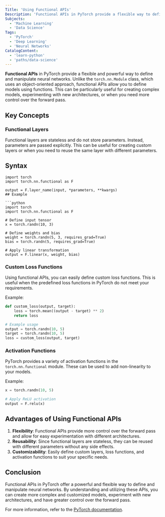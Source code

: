 ```yaml
---
Title: 'Using Functional APIs'
Description: 'Functional APIs in PyTorch provide a flexible way to define and manipulate neural networks using functions rather than object-oriented classes.'
Subjects:
  - 'Machine Learning'
  - 'Data Science' 
Tags:
  - 'PyTorch'
  - 'Deep Learning'
  - 'Neural Networks'
CatalogContent:
  - 'learn-python'
  - 'paths/data-science'
---
```


**Functional APIs** in PyTorch provide a flexible and powerful way to define and manipulate neural networks. Unlike the `torch.nn.Module` class, which uses an object-oriented approach, functional APIs allow you to define models using functions. This can be particularly useful for creating complex models, experimenting with new architectures, or when you need more control over the forward pass.

## Key Concepts

### Functional Layers

Functional layers are stateless and do not store parameters. Instead, parameters are passed explicitly. This can be useful for creating custom layers or when you need to reuse the same layer with different parameters.
## Syntax

```pseudo
import torch
import torch.nn.functional as F

output = F.layer_name(input, *parameters, **kwargs)
## Example

```python
import torch
import torch.nn.functional as F

# Define input tensor
x = torch.randn(10, 3)

# Define weights and bias
weight = torch.randn(5, 3, requires_grad=True)
bias = torch.randn(5, requires_grad=True)

# Apply linear transformation
output = F.linear(x, weight, bias)
```

### Custom Loss Functions

Using functional APIs, you can easily define custom loss functions. This is useful when the predefined loss functions in PyTorch do not meet your requirements.

Example:
```python
def custom_loss(output, target):
    loss = torch.mean((output - target) ** 2)
    return loss

# Example usage
output = torch.randn(10, 5)
target = torch.randn(10, 5)
loss = custom_loss(output, target)
```

### Activation Functions

PyTorch provides a variety of activation functions in the `torch.nn.functional` module. These can be used to add non-linearity to your models.

Example:
```python
x = torch.randn(10, 5)

# Apply ReLU activation
output = F.relu(x)
```

## Advantages of Using Functional APIs

1. **Flexibility**: Functional APIs provide more control over the forward pass and allow for easy experimentation with different architectures.
2. **Reusability**: Since functional layers are stateless, they can be reused with different parameters without any side effects.
3. **Customizability**: Easily define custom layers, loss functions, and activation functions to suit your specific needs.

## Conclusion

Functional APIs in PyTorch offer a powerful and flexible way to define and manipulate neural networks. By understanding and utilizing these APIs, you can create more complex and customized models, experiment with new architectures, and have greater control over the forward pass.

For more information, refer to the [PyTorch documentation](https://pytorch.org/docs/stable/nn.functional.html).
